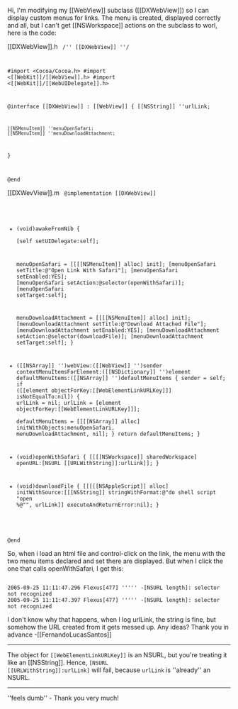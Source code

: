 

Hi,
I'm modifying my [[WebView]] subclass ([[DXWebView]]) so I can display custom menus for links. The menu is created, displayed correctly and all, but I can't get [[NSWorkspace]] actions on the subclass to worl, here is the code:

[[DXWebView]].h
<code>
/'' [[DXWebView]] ''/

#import <Cocoa/Cocoa.h>
#import <[[WebKit]]/[[WebView]].h>
#import <[[WebKit]]/[[WebUIDelegate]].h>

@interface [[DXWebView]] : [[WebView]]
{
	[[NSString]] ''urlLink;
	
	[[NSMenuItem]] ''menuOpenSafari;
	[[NSMenuItem]] ''menuDownloadAttachment;
}

@end
</code>

[[DXWevView]].m
<code>
@implementation [[DXWebView]]

- (void)awakeFromNib
{	
	[self setUIDelegate:self];
	
	menuOpenSafari = [[[[NSMenuItem]] alloc] init];
	[menuOpenSafari setTitle:@"Open Link With Safari"];
	[menuOpenSafari setEnabled:YES];
	[menuOpenSafari setAction:@selector(openWithSafari)];
	[menuOpenSafari setTarget:self];
	
	menuDownloadAttachment = [[[[NSMenuItem]] alloc] init];
	[menuDownloadAttachment setTitle:@"Download Attached File"];
	[menuDownloadAttachment setEnabled:YES];
	[menuDownloadAttachment setAction:@selector(downloadFile)];
	[menuDownloadAttachment setTarget:self];
}

- ([[NSArray]] '')webView:([[WebView]] '')sender contextMenuItemsForElement:([[NSDictionary]] '')element defaultMenuItems:([[NSArray]] '')defaultMenuItems
{
	sender = self;
	if ([[element objectForKey:[[WebElementLinkURLKey]]] isNotEqualTo:nil])
	{
		urlLink = nil;
		urlLink = [element objectForKey:[[WebElementLinkURLKey]]];		
		defaultMenuItems = [[[[NSArray]] alloc] initWithObjects:menuOpenSafari, menuDownloadAttachment,  nil];
	}
	return defaultMenuItems;
}

- (void)openWithSafari
{
	[[[[NSWorkspace]] sharedWorkspace] openURL:[NSURL [[URLWithString]]:urlLink]];
}

- (void)downloadFile
{
	[[[[[NSAppleScript]] alloc]
        initWithSource:[[[NSString]] stringWithFormat:@"do shell script \"open %@\"", urlLink]]
        executeAndReturnError:nil];
}

@end
</code>

So, when i load an html file and control-click on the link, the menu with the two menu items declared and set there are displayed. But when I click the one that calls openWithSafari, I get this:

<code>
2005-09-25 11:11:47.296 Flexus[477] ''''' -[NSURL length]: selector not recognized
2005-09-25 11:11:47.397 Flexus[477] ''''' -[NSURL length]: selector not recognized
</code>

I don't know why that happens, when I log urlLink, the string is fine, but somehow the URL created from it gets messed up.
Any ideas? Thank you in advance -[[FernandoLucasSantos]]

----

The object for <code>[[WebElementLinkURLKey]]</code> is an NSURL, but you're treating it like an [[NSString]]. Hence, <code>[NSURL [[URLWithString]]:urlLink]</code> will fail, because <code>urlLink</code> is ''already'' an NSURL.

----
''feels dumb'' - Thank you very much!